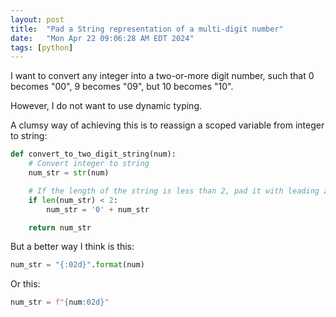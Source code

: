 ```yaml
---
layout: post
title:  "Pad a String representation of a multi-digit number"
date:   "Mon Apr 22 09:06:28 AM EDT 2024"
tags: [python]
---
```

I want to convert any integer into a two-or-more digit number, such that 0 becomes "00", 9 becomes "09", but 10 becomes "10".

However, I do not want to use dynamic typing.

A clumsy way of achieving this is to reassign a scoped variable from integer to string:

```python
def convert_to_two_digit_string(num):
    # Convert integer to string
    num_str = str(num)

    # If the length of the string is less than 2, pad it with leading zeros
    if len(num_str) < 2:
        num_str = '0' + num_str

    return num_str
```

But a better way I think is this:

```python
num_str = "{:02d}".format(num)
```

Or this:

```python
num_str = f"{num:02d}"
```
